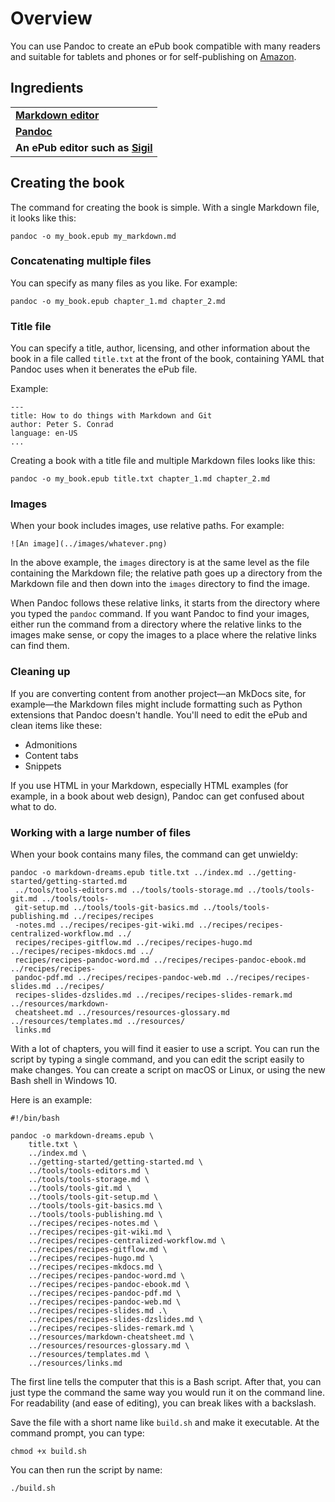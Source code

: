 # Overview

You can use Pandoc to create an ePub book compatible with many readers and suitable for tablets and phones or for self-publishing on [Amazon](https://kdp.amazon.com/en_US/bookshelf).

## Ingredients

<table>
  <tr>
    <td><b><a href="../../tools/tools-editors/">Markdown editor</a></b></td>
  </tr>
  <tr>
    <td><b><a href="../../tools/tools-pandoc/">Pandoc</a></b></td>
  </tr>
   <tr>
    <td><b>An ePub editor such as <a href="https://sigil-ebook.com/">Sigil</a></b></td>
  </tr>
</table>

## Creating the book

The command for creating the book is simple. With a single Markdown file, it looks like this:

```
pandoc -o my_book.epub my_markdown.md
```


### Concatenating multiple files

You can specify as many files as you like. For example:

```
pandoc -o my_book.epub chapter_1.md chapter_2.md
```

### Title file

You can specify a title, author, licensing, and other information about the book in a file called `title.txt` at the front of the book, containing YAML that Pandoc uses when it benerates the ePub file.

Example:
```
---
title: How to do things with Markdown and Git
author: Peter S. Conrad
language: en-US
...

```

Creating a book with a title file and multiple Markdown files looks like this:

```
pandoc -o my_book.epub title.txt chapter_1.md chapter_2.md
```

### Images

When your book includes images, use relative paths. For example:

```
![An image](../images/whatever.png)
```

In the above example, the `images` directory is at the same level as the file containing the Markdown file; the relative path goes up a directory from the Markdown file and then down into the `images` directory to find the image.

When Pandoc follows these relative links, it starts from the directory where you typed the `pandoc` command. If you want Pandoc to find your images, either run the command from a directory where the relative links to the images make sense, or copy the images to a place where the relative links can find them.

### Cleaning up

If you are converting content from another project&mdash;an MkDocs site, for example&mdash;the Markdown files might include formatting such as Python extensions that Pandoc doesn't handle. You'll need to edit the ePub and clean items like these:

- Admonitions
- Content tabs
- Snippets

If you use HTML in your Markdown, especially HTML examples (for example, in a book about web design), Pandoc can get confused about what to do. 

### Working with a large number of files

When your book contains many files, the command can get unwieldy:

```
pandoc -o markdown-dreams.epub title.txt ../index.md ../getting-started/getting-started.md
 ../tools/tools-editors.md ../tools/tools-storage.md ../tools/tools-git.md ../tools/tools-
 git-setup.md ../tools/tools-git-basics.md ../tools/tools-publishing.md ../recipes/recipes
 -notes.md ../recipes/recipes-git-wiki.md ../recipes/recipes-centralized-workflow.md ../
 recipes/recipes-gitflow.md ../recipes/recipes-hugo.md ../recipes/recipes-mkdocs.md ../
 recipes/recipes-pandoc-word.md ../recipes/recipes-pandoc-ebook.md ../recipes/recipes-
 pandoc-pdf.md ../recipes/recipes-pandoc-web.md ../recipes/recipes-slides.md ../recipes/
 recipes-slides-dzslides.md ../recipes/recipes-slides-remark.md ../resources/markdown-
 cheatsheet.md ../resources/resources-glossary.md ../resources/templates.md ../resources/
 links.md
```

With a lot of chapters, you will find it easier to use a script. You can run the script by typing a single command, and you can edit the script easily to make changes. You can create a script on macOS or Linux, or using the new Bash shell in Windows 10.

Here is an example:

```
#!/bin/bash

pandoc -o markdown-dreams.epub \
	title.txt \
	../index.md \
	../getting-started/getting-started.md \
	../tools/tools-editors.md \
	../tools/tools-storage.md \
	../tools/tools-git.md \
	../tools/tools-git-setup.md \
	../tools/tools-git-basics.md \
	../tools/tools-publishing.md \
	../recipes/recipes-notes.md \
	../recipes/recipes-git-wiki.md \
	../recipes/recipes-centralized-workflow.md \
	../recipes/recipes-gitflow.md \
	../recipes/recipes-hugo.md \
	../recipes/recipes-mkdocs.md \
	../recipes/recipes-pandoc-word.md \
	../recipes/recipes-pandoc-ebook.md \
	../recipes/recipes-pandoc-pdf.md \
	../recipes/recipes-pandoc-web.md \
	../recipes/recipes-slides.md .\
	../recipes/recipes-slides-dzslides.md \
	../recipes/recipes-slides-remark.md \
	../resources/markdown-cheatsheet.md \
	../resources/resources-glossary.md \
	../resources/templates.md \
	../resources/links.md
```

The first line tells the computer that this is a Bash script. After that, you can just type the command the same way you would run it on the command line. For readability (and ease of editing), you can break likes with a backslash.

Save the file with a short name like `build.sh` and make it executable. At the command prompt, you can type:

```
chmod +x build.sh
```

You can then run the script by name:

```
./build.sh
```

